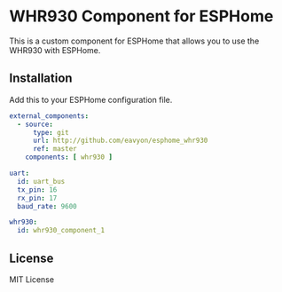 # WHR930 Component for ESPHome

This is a custom component for ESPHome that allows you to use the WHR930 with ESPHome.

## Installation

Add this to your ESPHome configuration file.

```yaml
external_components:
  - source:
      type: git
      url: http://github.com/eavyon/esphome_whr930
      ref: master
    components: [ whr930 ]

uart:
  id: uart_bus
  tx_pin: 16
  rx_pin: 17
  baud_rate: 9600

whr930:
  id: whr930_component_1
```

## License

MIT License
